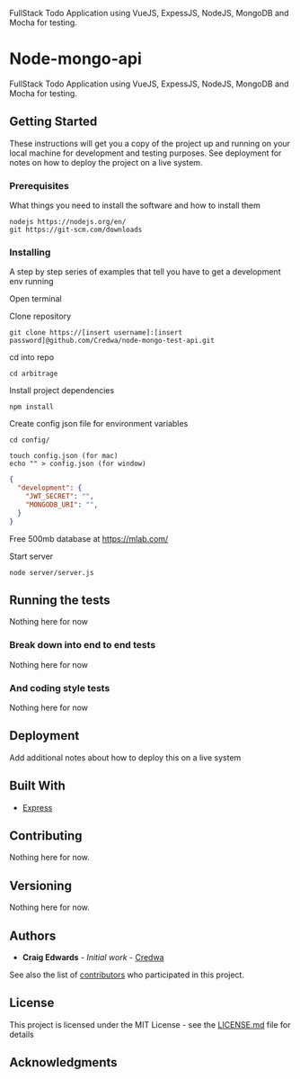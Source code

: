 FullStack Todo Application using VueJS, ExpessJS, NodeJS, MongoDB and Mocha for testing.

# Node-mongo-api

FullStack Todo Application using VueJS, ExpessJS, NodeJS, MongoDB and Mocha for testing.

## Getting Started

These instructions will get you a copy of the project up and running on your local machine for development and testing purposes. See deployment for notes on how to deploy the project on a live system.

### Prerequisites

What things you need to install the software and how to install them

```
nodejs https://nodejs.org/en/
git https://git-scm.com/downloads
```

### Installing

A step by step series of examples that tell you have to get a development env running

Open terminal

Clone repository

```
git clone https://[insert username]:[insert password]@github.com/Credwa/node-mongo-test-api.git
```

cd into repo

```
cd arbitrage
```

Install project dependencies

```
npm install
```

Create config json file for environment variables

```
cd config/

touch config.json (for mac)
echo "" > config.json (for window)
```

```json
{
  "development": {
    "JWT_SECRET": "",
    "MONGODB_URI": "",
  }
}
```

Free 500mb database at https://mlab.com/

Start server

```
node server/server.js
```

## Running the tests

Nothing here for now

### Break down into end to end tests

Nothing here for now

### And coding style tests

Nothing here for now

## Deployment

Add additional notes about how to deploy this on a live system

## Built With

* [Express](https://expressjs.com/)

## Contributing

Nothing here for now.

## Versioning

Nothing here for now.

## Authors

* **Craig Edwards** - *Initial work* - [Credwa](https://github.com/credwa)

See also the list of [contributors](https://github.com/credwa/node-mongo-test-api/contributors) who participated in this project.

## License

This project is licensed under the MIT License - see the [LICENSE.md](LICENSE.md) file for details

## Acknowledgments